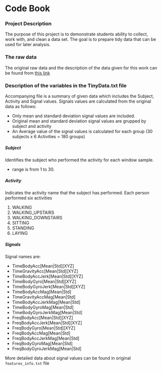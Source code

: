 # Code Book

### Project Description

The purpose of this project is to demonstrate students ability to collect, work with, and clean a data set. The goal is to prepare tidy data that can be used for later analysis.


### The raw data

The original raw data and the description of the data given for this work can be found from [this link](http://archive.ics.uci.edu/ml/datasets/Human+Activity+Recognition+Using+Smartphones)


### Description of the variables in the TinyData.txt file

Accompanying file is a summary of given data which includes the Subject, Activity and Signal values.
Signals values are calculated from the original data as follows:

* Only mean and standard deviation signal values are included.
* Original mean and standard deviation signal values are grupped by subject and activity
* An Average value of the signal values is calculated for each group (30 subjects x 6 Activities = 180 groups) 


##### Subject
Identifies the subject who performed the activity for each window sample.

* range is from 1 to 30.


##### Activity 
Indicates the activity name that the subject has performed. Each person performed six activities 

1. WALKING
2. WALKING_UPSTAIRS
3. WALKING_DOWNSTAIRS
4. SITTING
5. STANDING
6. LAYING


##### Signals

Signal names are:
* TimeBodyAcc[Mean|Std][XYZ]
* TimeGravityAcc[Mean|Std][XYZ]
* TimeBodyAccJerk[Mean|Std][XYZ]
* TimeBodyGyro[Mean|Std][XYZ]
* TimeBodyGyroJerk[Mean|Std][XYZ]
* TimeBodyAccMag[Mean|Std]
* TimeGravityAccMag[Mean|Std]
* TimeBodyAccJerkMag[Mean|Std]
* TimeBodyGyroMag[Mean|Std]
* TimeBodyGyroJerkMag[Mean|Std]
* FreqBodyAcc[Mean|Std][XYZ]
* FreqBodyAccJerk[Mean|Std][XYZ]
* FreqBodyGyro[Mean|Std][XYZ]
* FreqBodyAccMag[Mean|Std]
* FreqBodyAccJerkMag[Mean|Std]
* FreqBodyGyroMag[Mean|Std]
* FreqBodyGyroJerkMag[Mean|Std]

More detailed data about signal values can be found in original `features_info.txt` file

